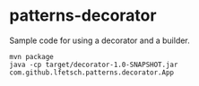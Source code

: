 # patterns-decorator

Sample code for using a decorator and a builder.

```
mvn package
java -cp target/decorator-1.0-SNAPSHOT.jar com.github.lfetsch.patterns.decorator.App
```